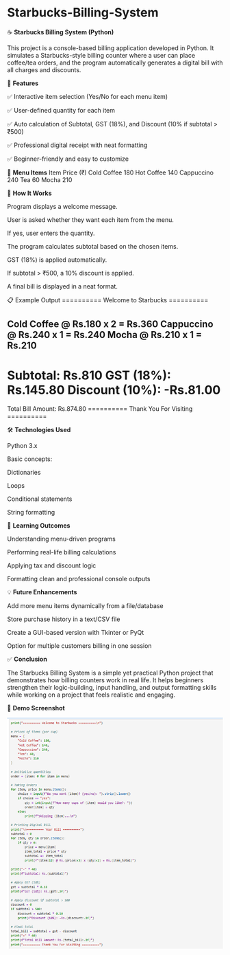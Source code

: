 # Starbucks-Billing-System

☕ **Starbucks Billing System (Python)**

This project is a console-based billing application developed in Python.
It simulates a Starbucks-style billing counter where a user can place coffee/tea orders, and the program automatically generates a digital bill with all charges and discounts.

📌 **Features**

✅ Interactive item selection (Yes/No for each menu item)

✅ User-defined quantity for each item

✅ Auto calculation of Subtotal, GST (18%), and Discount (10% if subtotal > ₹500)

✅ Professional digital receipt with neat formatting

✅ Beginner-friendly and easy to customize

📖 **Menu Items**
Item	Price (₹)
Cold Coffee	180
Hot Coffee	140
Cappuccino	240
Tea	60
Mocha	210

🚀 **How It Works**

Program displays a welcome message.

User is asked whether they want each item from the menu.

If yes, user enters the quantity.

The program calculates subtotal based on the chosen items.

GST (18%) is applied automatically.

If subtotal > ₹500, a 10% discount is applied.

A final bill is displayed in a neat format.

📋 Example Output
========== Welcome to Starbucks ==========

Cold Coffee  @ Rs.180 x 2 = Rs.360
Cappuccino   @ Rs.240 x 1 = Rs.240
Mocha        @ Rs.210 x 1 = Rs.210
----------------------------------------
Subtotal: Rs.810
GST (18%): Rs.145.80
Discount (10%): -Rs.81.00
========================================
Total Bill Amount: Rs.874.80
========== Thank You For Visiting ==========

🛠️ **Technologies Used**

Python 3.x

Basic concepts:

Dictionaries

Loops

Conditional statements

String formatting

🎯 **Learning Outcomes**

Understanding menu-driven programs

Performing real-life billing calculations

Applying tax and discount logic

Formatting clean and professional console outputs

💡 **Future Enhancements**

Add more menu items dynamically from a file/database

Store purchase history in a text/CSV file

Create a GUI-based version with Tkinter or PyQt

Option for multiple customers billing in one session

✅ **Conclusion**

The Starbucks Billing System is a simple yet practical Python project that demonstrates how billing counters work in real life.
It helps beginners strengthen their logic-building, input handling, and output formatting skills while working on a project that feels realistic and engaging.

📸 **Demo Screenshot**

![alt text](https://github.com/Roshanraj0714/Starbucks-Billing-System/blob/main/starbucks_billing_code.png)
